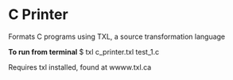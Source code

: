# C Printer

Formats C programs using TXL, a source transformation language


**To run from terminal** 
$ txl c_printer.txl test_1.c

Requires txl installed, found at wwww.txl.ca
